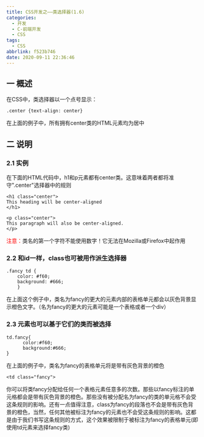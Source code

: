 ```yaml
---
title: CSS开发之——类选择器(1.6)
categories:
  - 开发
  - C-前端开发
  - CSS
tags:
  - CSS
abbrlink: f523b746
date: 2020-09-11 22:36:46
---
```

## 一 概述

在CSS中，类选择器以一个点号显示：

```
.center {text-align: center}
```

在上面的例子中，所有拥有center类的HTML元素均为居中

<!--more-->

## 二 说明

### 2.1 实例

在下面的HTML代码中，h1和p元素都有center类。这意味着两者都将准守".center"选择器中的规则

```
<h1 class="center">
This heading will be center-aligned
</h1>

<p class="center">
This paragraph will also be center-aligned.
</p>
```

<font color="red">注意：</font>类名的第一个字符不能使用数字！它无法在Mozilla或Firefox中起作用

### 2.2 和id一样，class也可被用作派生选择器

```
.fancy td {
	color: #f60;
	background: #666;
	}
```

在上面这个例子中，类名为fancy的更大的元素内部的表格单元都会以灰色背景显示橙色文字。（名为fancy的更大的元素可能是一个表格或者一个div）

### 2.3 元素也可以基于它们的类而被选择

```
td.fancy{
	  color:#f60;
	  background:#666;
}
```

在上面的例子中，类名为fancy的表格单元将是带有灰色背景的橙色

```
<td class="fancy">
```

你可以将类fancy分配给任何一个表格元素任意多的次数。那些以fancy标注的单元格都会是带有灰色背景的橙色。那些没有被分配名为fancy的类的单元格不会受这条规则的影响。还有一点值得注意，class为fancy的段落也不会是带有灰色背景的橙色，当然，任何其他被标注为fancy的元素也不会受这条规则的影响。这都是由于我们书写这条规则的方式，这个效果被限制于被标注为fancy的表格单元(即使用td元素来选择fancy类)